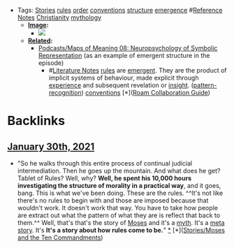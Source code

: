 - Tags: [Stories](<../Stories.md>) [rules](<../rules.md>) [order](<../order.md>) [conventions](<../conventions.md>) [structure](<../structure.md>) [emergence](<../emergence.md>) #[Reference Notes](<../Reference Notes.md>) [Christianity](<../Christianity.md>) [mythology](<../mythology.md>)
    - **[Image](<../Image.md>):**
        - ![](https://firebasestorage.googleapis.com/v0/b/firescript-577a2.appspot.com/o/imgs%2Fapp%2FRoam-Collective%2FPD1NxJJUZu.png?alt=media&token=b36f5f8b-2f7b-4a69-ba9b-dd979320fa8b)
    - **[Related](<../Related.md>):**
        - [Podcasts/Maps of Meaning 08: Neuropsychology of Symbolic Representation](<../Podcasts/Maps of Meaning 08: Neuropsychology of Symbolic Representation.md>) (as an example of emergent structure in the episode)
            - #[Literature Notes](<../Literature Notes.md>) [rules](<../rules.md>) are [emergent]([emergent](<../emergent.md>)). They are the product of implicit systems of behaviour, made explicit through [experience](<../experience.md>) and subsequent revelation or [insight]([insights](<../insights.md>)). ([pattern-recognition](<../pattern-recognition.md>)) [conventions](<../conventions.md>) [*]([Roam Collaboration Guide](<../Roam Collaboration Guide.md>))

# Backlinks
## [January 30th, 2021](<January 30th, 2021.md>)
- "So he walks through this entire process of continual judicial intermediation. Then he goes up the mountain. And what does he get? Tablet of Rules? Well, why? __Well, he spent his 10,000 hours investigating the structure of morality in a practical way__, and it goes, bang. This is what we've been doing. These are the rules. ^^It's not like there's no rules to begin with and those are imposed because that wouldn't work. It doesn't work that way. You have to take how people are extract out what the pattern of what they are is reflect that back to them.^^ Well, that's that's the story of [Moses](<../Moses.md>) and it's a [myth](<../myth.md>). It's a [meta story](<../meta story.md>). It's **It's a story about how rules come to be.**" [*](((ugYN_NZgf))) [*]([Stories/Moses and the Ten Commandments](<../Stories/Moses and the Ten Commandments.md>))


